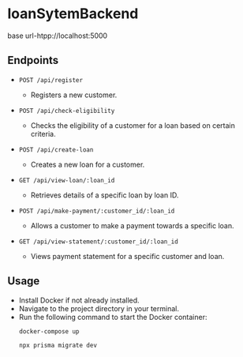 # loanSytemBackend
base url-htpp://localhost:5000
## Endpoints

- `POST /api/register`
  - Registers a new customer.

- `POST /api/check-eligibility`
  - Checks the eligibility of a customer for a loan based on certain criteria.

- `POST /api/create-loan`
  - Creates a new loan for a customer.

- `GET /api/view-loan/:loan_id`
  - Retrieves details of a specific loan by loan ID.

- `POST /api/make-payment/:customer_id/:loan_id`
  - Allows a customer to make a payment towards a specific loan.

- `GET /api/view-statement/:customer_id/:loan_id`
  - Views payment statement for a specific customer and loan.
## Usage

- Install Docker if not already installed.
- Navigate to the project directory in your terminal.
- Run the following command to start the Docker container:
  ```bash
  docker-compose up

  npx prisma migrate dev

  
